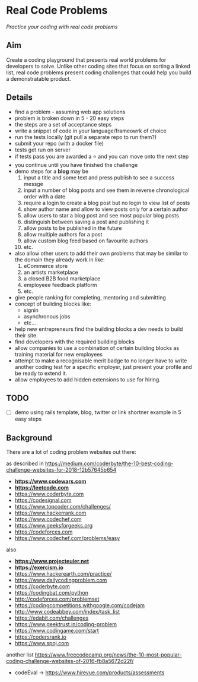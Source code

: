 # Real Code Problems

_Practice your coding with real code problems_

## Aim

Create a coding playground that presents real world problems for developers to
solve. Unlike other coding sites that focus on sorting a linked list, real code
problems present coding challenges that could help you build a demonstratable
product.

## Details

- find a problem - assuming web app solutions
- problem is broken down in 5 - 20 easy steps
- the steps are a set of acceptance steps
- write a snippet of code in your language/frameowrk of choice
- run the tests locally (git pull a separate repo to run them?)
- submit your repo (with a docker file)
- tests get run on server
- if tests pass you are awarded a ⭐️ and you can move onto the next step
- you continue until you have finished the challenge
- demo steps for a **blog** may be
  1. input a title and some text and press publish to see a success messge
  1. input a number of blog posts and see them in reverse chronological order
     with a date
  1. require a login to create a blog post but no login to view list of posts
  1. show author name and allow to view posts only for a certain author
  1. allow users to star a blog post and see most popular blog posts
  1. distinguish between saving a post and publishing it
  1. allow posts to be published in the future
  1. allow multiple authors for a post
  1. allow custom blog feed based on favourite authors
  1. etc.
- also allow other users to add their own problems that may be similar to the
  domain they already work in like:
  1. eCommerce store
  1. an artists marketplace
  1. a closed B2B food marketplace
  1. employeee feedback platform
  1. etc.
- give people ranking for completing, mentoring and submitting
- concept of building blocks like:
  - signin
  - asynchronous jobs
  - etc...
- help new entrepreneurs find the building blocks a dev needs to build their
  site.
- find developers with the required building blocks
- allow companies to use a combination of certain building blocks as training
  material for new employees
- attempt to make a recognisable merit badge to no longer have to write another
  coding test for a specific employer, just present your profile and be ready
  to extend it.
- allow employees to add hidden extensions to use for hiring.

## TODO

- [ ] demo using rails template, blog, twitter or link shortner example in 5
  easy steps

## Background

There are a lot of coding problem websites out there:

as described in https://medium.com/coderbyte/the-10-best-coding-challenge-websites-for-2018-12b57645b654

  * **https://www.codewars.com**
  * **https://leetcode.com**
  * https://www.coderbyte.com
  * https://codesignal.com
  * https://www.topcoder.com/challenges/
  * https://www.hackerrank.com
  * https://www.codechef.com
  * https://www.geeksforgeeks.org
  * https://codeforces.com
  * https://www.codechef.com/problems/easy

also

  * **https://www.projecteuler.net**
  * **https://exercism.io**
  * https://www.hackerearth.com/practice/
  * https://www.dailycodingproblem.com
  * https://coderbyte.com
  * https://codingbat.com/python
  * http://codeforces.com/problemset
  * https://codingcompetitions.withgoogle.com/codejam
  * http://www.codeabbey.com/index/task_list
  * https://edabit.com/challenges
  * https://www.geektrust.in/coding-problem
  * https://www.codingame.com/start
  * https://codersrank.io
  * https://www.spoj.com

another list https://www.freecodecamp.org/news/the-10-most-popular-coding-challenge-websites-of-2016-fb8a5672d22f/

  * codeEval -> https://www.hirevue.com/products/assessments

